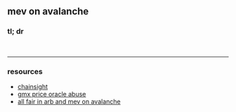 ## mev on avalanche


### tl; dr


<br>

---

### resources

* [chainsight](https://avax.chainsight.dev/)
* [gmx price oracle abuse](https://twitter.com/ChainsightLabs/status/1580208615654584321?s=20&t=-FG5kQ_7kAKhLnbuk05wSg)
* [all fair in arb and mev on avalanche](https://www.ddmckinnon.com/2022/11/27/all-is-fair-in-arb-and-mev-on-avalanche-c-chain/)
